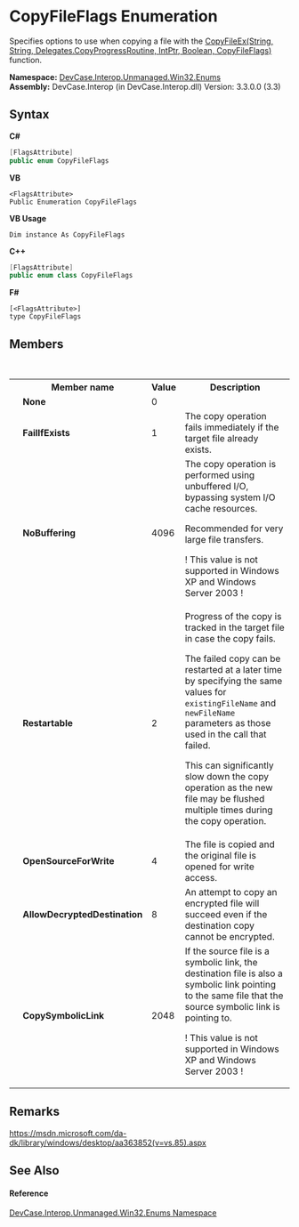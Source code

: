 # CopyFileFlags Enumeration
 

Specifies options to use when copying a file with the <a href="M_DevCase_Interop_Unmanaged_Win32_NativeMethods_CopyFileEx">CopyFileEx(String, String, Delegates.CopyProgressRoutine, IntPtr, Boolean, CopyFileFlags)</a> function.

**Namespace:**&nbsp;<a href="N_DevCase_Interop_Unmanaged_Win32_Enums">DevCase.Interop.Unmanaged.Win32.Enums</a><br />**Assembly:**&nbsp;DevCase.Interop (in DevCase.Interop.dll) Version: 3.3.0.0 (3.3)

## Syntax

**C#**<br />
``` C#
[FlagsAttribute]
public enum CopyFileFlags
```

**VB**<br />
``` VB
<FlagsAttribute>
Public Enumeration CopyFileFlags
```

**VB Usage**<br />
``` VB Usage
Dim instance As CopyFileFlags
```

**C++**<br />
``` C++
[FlagsAttribute]
public enum class CopyFileFlags
```

**F#**<br />
``` F#
[<FlagsAttribute>]
type CopyFileFlags
```


## Members
&nbsp;<table><tr><th></th><th>Member name</th><th>Value</th><th>Description</th></tr><tr><td /><td target="F:DevCase.Interop.Unmanaged.Win32.Enums.CopyFileFlags.None">**None**</td><td>0</td><td /></tr><tr><td /><td target="F:DevCase.Interop.Unmanaged.Win32.Enums.CopyFileFlags.FailIfExists">**FailIfExists**</td><td>1</td><td>The copy operation fails immediately if the target file already exists.</td></tr><tr><td /><td target="F:DevCase.Interop.Unmanaged.Win32.Enums.CopyFileFlags.NoBuffering">**NoBuffering**</td><td>4096</td><td>The copy operation is performed using unbuffered I/O, bypassing system I/O cache resources. 

 Recommended for very large file transfers. 

 ! This value is not supported in Windows XP and Windows Server 2003 !</td></tr><tr><td /><td target="F:DevCase.Interop.Unmanaged.Win32.Enums.CopyFileFlags.Restartable">**Restartable**</td><td>2</td><td>Progress of the copy is tracked in the target file in case the copy fails. 

 The failed copy can be restarted at a later time by specifying the same values for `existingFileName` and `newFileName` parameters as those used in the call that failed. 

 This can significantly slow down the copy operation as the new file may be flushed multiple times during the copy operation.</td></tr><tr><td /><td target="F:DevCase.Interop.Unmanaged.Win32.Enums.CopyFileFlags.OpenSourceForWrite">**OpenSourceForWrite**</td><td>4</td><td>The file is copied and the original file is opened for write access.</td></tr><tr><td /><td target="F:DevCase.Interop.Unmanaged.Win32.Enums.CopyFileFlags.AllowDecryptedDestination">**AllowDecryptedDestination**</td><td>8</td><td>An attempt to copy an encrypted file will succeed even if the destination copy cannot be encrypted.</td></tr><tr><td /><td target="F:DevCase.Interop.Unmanaged.Win32.Enums.CopyFileFlags.CopySymbolicLink">**CopySymbolicLink**</td><td>2048</td><td>If the source file is a symbolic link, the destination file is also a symbolic link pointing to the same file that the source symbolic link is pointing to. 

 ! This value is not supported in Windows XP and Windows Server 2003 !</td></tr></table>

## Remarks
<a href="https://msdn.microsoft.com/da-dk/library/windows/desktop/aa363852(v=vs.85).aspx" target="_blank">https://msdn.microsoft.com/da-dk/library/windows/desktop/aa363852(v=vs.85).aspx</a>

## See Also


#### Reference
<a href="N_DevCase_Interop_Unmanaged_Win32_Enums">DevCase.Interop.Unmanaged.Win32.Enums Namespace</a><br />